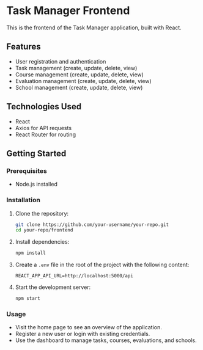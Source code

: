 # Task Manager Frontend

This is the frontend of the Task Manager application, built with React.

## Features

- User registration and authentication
- Task management (create, update, delete, view)
- Course management (create, update, delete, view)
- Evaluation management (create, update, delete, view)
- School management (create, update, delete, view)

## Technologies Used

- React
- Axios for API requests
- React Router for routing

## Getting Started

### Prerequisites

- Node.js installed

### Installation

1. Clone the repository:
    ```sh
    git clone https://github.com/your-username/your-repo.git
    cd your-repo/frontend
    ```

2. Install dependencies:
    ```sh
    npm install
    ```

3. Create a `.env` file in the root of the project with the following content:
    ```env
    REACT_APP_API_URL=http://localhost:5000/api
    ```

4. Start the development server:
    ```sh
    npm start
    ```

### Usage

- Visit the home page to see an overview of the application.
- Register a new user or login with existing credentials.
- Use the dashboard to manage tasks, courses, evaluations, and schools.
